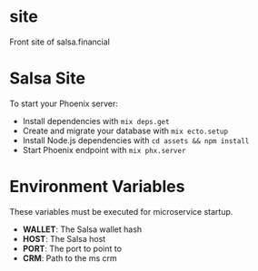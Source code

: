 # site
Front site of salsa.financial


# Salsa Site

To start your Phoenix server:

  * Install dependencies with `mix deps.get`
  * Create and migrate your database with `mix ecto.setup`
  * Install Node.js dependencies with `cd assets && npm install`
  * Start Phoenix endpoint with `mix phx.server`
# Environment Variables

These variables must be executed for microservice startup.

  * **WALLET**: The Salsa wallet hash
  * **HOST**: The Salsa host
  * **PORT**: The port to point to
  * **CRM**: Path to the ms crm